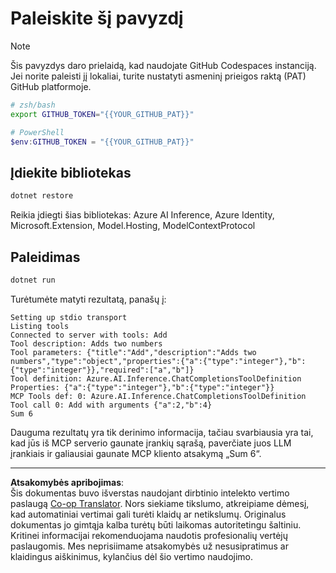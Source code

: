 <!--
CO_OP_TRANSLATOR_METADATA:
{
  "original_hash": "c40c54fa74ded9c223bc0ebfc8a2de7c",
  "translation_date": "2025-08-26T16:48:10+00:00",
  "source_file": "03-GettingStarted/03-llm-client/solution/dotnet/README.md",
  "language_code": "lt"
}
-->
# Paleiskite šį pavyzdį

> [!NOTE]
> Šis pavyzdys daro prielaidą, kad naudojate GitHub Codespaces instanciją. Jei norite paleisti jį lokaliai, turite nustatyti asmeninį prieigos raktą (PAT) GitHub platformoje.
>
> ```bash
> # zsh/bash
> export GITHUB_TOKEN="{{YOUR_GITHUB_PAT}}"
> ```
>
> ```powershell
> # PowerShell
> $env:GITHUB_TOKEN = "{{YOUR_GITHUB_PAT}}"
> ```

## Įdiekite bibliotekas

```sh
dotnet restore
```

Reikia įdiegti šias bibliotekas: Azure AI Inference, Azure Identity, Microsoft.Extension, Model.Hosting, ModelContextProtocol 

## Paleidimas

```sh 
dotnet run
```

Turėtumėte matyti rezultatą, panašų į:

```text
Setting up stdio transport
Listing tools
Connected to server with tools: Add
Tool description: Adds two numbers
Tool parameters: {"title":"Add","description":"Adds two numbers","type":"object","properties":{"a":{"type":"integer"},"b":{"type":"integer"}},"required":["a","b"]}
Tool definition: Azure.AI.Inference.ChatCompletionsToolDefinition
Properties: {"a":{"type":"integer"},"b":{"type":"integer"}}
MCP Tools def: 0: Azure.AI.Inference.ChatCompletionsToolDefinition
Tool call 0: Add with arguments {"a":2,"b":4}
Sum 6
```

Dauguma rezultatų yra tik derinimo informacija, tačiau svarbiausia yra tai, kad jūs iš MCP serverio gaunate įrankių sąrašą, paverčiate juos LLM įrankiais ir galiausiai gaunate MCP kliento atsakymą „Sum 6“.

---

**Atsakomybės apribojimas**:  
Šis dokumentas buvo išverstas naudojant dirbtinio intelekto vertimo paslaugą [Co-op Translator](https://github.com/Azure/co-op-translator). Nors siekiame tikslumo, atkreipiame dėmesį, kad automatiniai vertimai gali turėti klaidų ar netikslumų. Originalus dokumentas jo gimtąja kalba turėtų būti laikomas autoritetingu šaltiniu. Kritinei informacijai rekomenduojama naudotis profesionalių vertėjų paslaugomis. Mes neprisiimame atsakomybės už nesusipratimus ar klaidingus aiškinimus, kylančius dėl šio vertimo naudojimo.